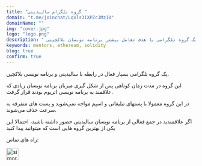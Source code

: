 ```yaml
---
title: "گروه تلگرام سالیدیتی "
domain: "t.me/joinchat/Lqvls3iXPZc3MzI0"
domainName: ""
img: "cover.jpg"
logo: "logo.png"
description: " یگ گروه تلگرامی با هدف تعامل بیشتر برنامه نویسان بلاکچینی"
keywords: mentors, ethereum, solidity
blog: true
confirm: true
---
```


یک گروه تلگرامی بسیار فعال در رابطه با سالیدیتی و برنامه نویسی بلاکچین.

این گروه در مدت زمان کوتاهی پس از شکل گیری میزبان برنامه نویسان زیادی که علاقمند به برنامه نویسی اتریوم بودند قرار گرفت.

در این گروه معمولا با پستهای تبلیغاتی و اسپم مواجه نمی‌شوید و پست های متفرقه به سرعت حذف می‌شوند.

اگر علاقمندید در جمع فعالی از برنامه نویسان سالیدیتی حضور داشته باشید، احتمالا این یکی از بهترین گروه هایی است که میتوانید پیدا کنید

<section id="project-contact-sectiton">
<p id="project-contacts-title">
راه های تماس:
</p>
<p id="project-socialnetworks">
    <a target="_blank"  href="https://t.me/joinchat/Lqvls3iXPZc3MzI0">
    <img loading="lazy" alt="simorgh telegram icon" width="32" height="32" class="project-socialnetwork-icon" src="https://icons.iconarchive.com/icons/papirus-team/papirus-apps/32/telegram-icon.png"/>
    </a>
</p>
</sectiton>
